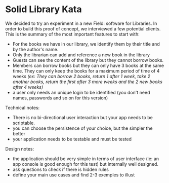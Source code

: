 # Solid Library Kata

We decided to try an experiment in a new Field: software for Libraries.
In order to build this proof of concept, we interviewed a few potential clients.
This is the summary of the most important features to start with:

* For the books we have in our library, we identify them by their title and by
  the author's name.
* Only the librarian can add and reference a new book in the library
* Guests can see the content of the library but they cannot borrow books.
* Members can borrow books but they can only have 3 books at the same time.
  They can only keep the books for a maximum period of time of 4 weeks _(ex: They can
  borrow 2 books, return 1 after 1 week, take 2 another books, return the first
  after 3 more weeks and the 2 new books after 4 weeks)_
* a user only needs an unique login to be identified (you don't need names, passwords
  and so on for this version)



Technical notes:

- There is no bi-directional user interaction but your app needs to be scriptable.
- you can choose the persistence of your choice, but the simpler the better
- your application needs to be testable and must be tested

Design notes:

- the application should be very simple in terms of user interface (ie: an
  app console is good enough for this test) but internally well designed.
- ask questions to check if there is hidden rules
- define your main use cases and find 2-3 exemples to illust